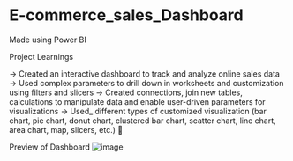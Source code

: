 # E-commerce_sales_Dashboard
Made using Power BI

Project Learnings

-> Created an interactive dashboard to track and analyze online sales data  
-> Used complex parameters to drill down in worksheets and customization using filters and slicers
-> Created connections, join new tables, calculations to manipulate data and enable user-driven parameters for visualizations
-> Used_ different types of customized visualization (bar chart, pie chart, donut chart, clustered bar chart, scatter chart, line chart, area chart, map, slicers, etc.)


Preview of Dashboard
![image](https://github.com/sarcasvik/E-commerce_sales_Dashboard/assets/72884440/0a00f749-ea7f-4b69-a065-f94e2daa20e7)
